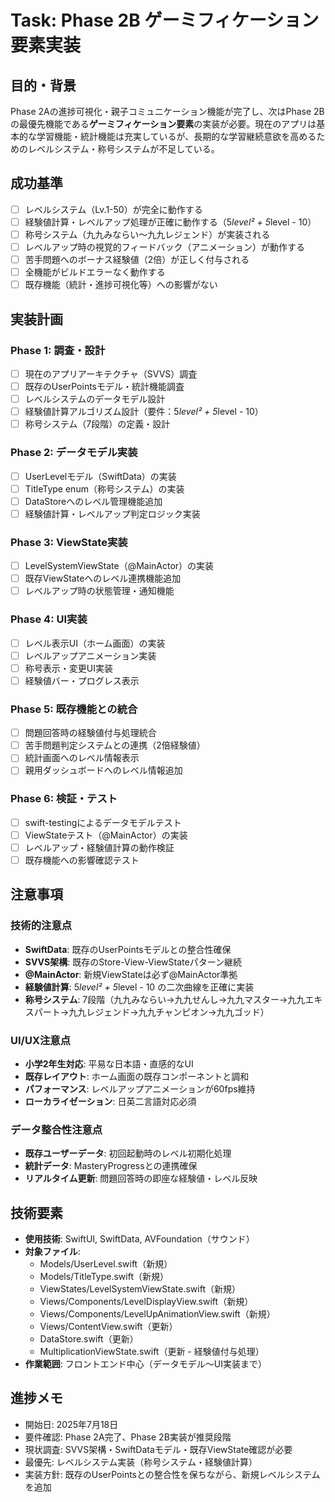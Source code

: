# Task: Phase 2B ゲーミフィケーション要素実装

## 目的・背景
Phase 2Aの進捗可視化・親子コミュニケーション機能が完了し、次はPhase 2Bの最優先機能である**ゲーミフィケーション要素**の実装が必要。現在のアプリは基本的な学習機能・統計機能は充実しているが、長期的な学習継続意欲を高めるためのレベルシステム・称号システムが不足している。

## 成功基準
- [ ] レベルシステム（Lv.1-50）が完全に動作する
- [ ] 経験値計算・レベルアップ処理が正確に動作する（5*level² + 5*level - 10）
- [ ] 称号システム（九九みならい〜九九レジェンド）が実装される
- [ ] レベルアップ時の視覚的フィードバック（アニメーション）が動作する
- [ ] 苦手問題へのボーナス経験値（2倍）が正しく付与される
- [ ] 全機能がビルドエラーなく動作する
- [ ] 既存機能（統計・進捗可視化等）への影響がない

## 実装計画

### Phase 1: 調査・設計
- [ ] 現在のアプリアーキテクチャ（SVVS）調査
- [ ] 既存のUserPointsモデル・統計機能調査
- [ ] レベルシステムのデータモデル設計
- [ ] 経験値計算アルゴリズム設計（要件：5*level² + 5*level - 10）
- [ ] 称号システム（7段階）の定義・設計

### Phase 2: データモデル実装
- [ ] UserLevelモデル（SwiftData）の実装
- [ ] TitleType enum（称号システム）の実装
- [ ] DataStoreへのレベル管理機能追加
- [ ] 経験値計算・レベルアップ判定ロジック実装

### Phase 3: ViewState実装
- [ ] LevelSystemViewState（@MainActor）の実装
- [ ] 既存ViewStateへのレベル連携機能追加
- [ ] レベルアップ時の状態管理・通知機能

### Phase 4: UI実装
- [ ] レベル表示UI（ホーム画面）の実装
- [ ] レベルアップアニメーション実装
- [ ] 称号表示・変更UI実装
- [ ] 経験値バー・プログレス表示

### Phase 5: 既存機能との統合
- [ ] 問題回答時の経験値付与処理統合
- [ ] 苦手問題判定システムとの連携（2倍経験値）
- [ ] 統計画面へのレベル情報表示
- [ ] 親用ダッシュボードへのレベル情報追加

### Phase 6: 検証・テスト
- [ ] swift-testingによるデータモデルテスト
- [ ] ViewStateテスト（@MainActor）の実装
- [ ] レベルアップ・経験値計算の動作検証
- [ ] 既存機能への影響確認テスト

## 注意事項

### 技術的注意点
- **SwiftData**: 既存のUserPointsモデルとの整合性確保
- **SVVS架構**: 既存のStore-View-ViewStateパターン継続
- **@MainActor**: 新規ViewStateは必ず@MainActor準拠
- **経験値計算**: 5*level² + 5*level - 10 の二次曲線を正確に実装
- **称号システム**: 7段階（九九みならい→九九せんし→九九マスター→九九エキスパート→九九レジェンド→九九チャンピオン→九九ゴッド）

### UI/UX注意点
- **小学2年生対応**: 平易な日本語・直感的なUI
- **既存レイアウト**: ホーム画面の既存コンポーネントと調和
- **パフォーマンス**: レベルアップアニメーションが60fps維持
- **ローカライゼーション**: 日英二言語対応必須

### データ整合性注意点
- **既存ユーザーデータ**: 初回起動時のレベル初期化処理
- **統計データ**: MasteryProgressとの連携確保
- **リアルタイム更新**: 問題回答時の即座な経験値・レベル反映

## 技術要素
- **使用技術**: SwiftUI, SwiftData, AVFoundation（サウンド）
- **対象ファイル**: 
  - Models/UserLevel.swift（新規）
  - Models/TitleType.swift（新規）
  - ViewStates/LevelSystemViewState.swift（新規）
  - Views/Components/LevelDisplayView.swift（新規）
  - Views/Components/LevelUpAnimationView.swift（新規）
  - Views/ContentView.swift（更新）
  - DataStore.swift（更新）
  - MultiplicationViewState.swift（更新 - 経験値付与処理）
- **作業範囲**: フロントエンド中心（データモデル〜UI実装まで）

## 進捗メモ
- 開始日: 2025年7月18日
- 要件確認: Phase 2A完了、Phase 2B実装が推奨段階
- 現状調査: SVVS架構・SwiftDataモデル・既存ViewState確認が必要
- 最優先: レベルシステム実装（称号システム・経験値計算）
- 実装方針: 既存のUserPointsとの整合性を保ちながら、新規レベルシステムを追加